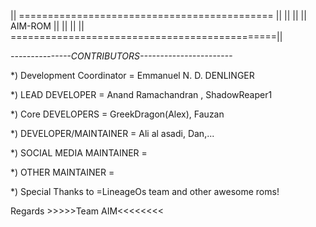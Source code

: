 ||  ============================================ ||
||                                               ||
||                   AIM-ROM                     ||
||                                               ||
|| ==============================================||


*---------------CONTRIBUTORS-----------------------*

*) Development Coordinator = Emmanuel N. D. DENLINGER

*) LEAD DEVELOPER       = Anand Ramachandran , ShadowReaper1

*) Core DEVELOPERS         = GreekDragon(Alex), Fauzan

*) DEVELOPER/MAINTAINER    = Ali al asadi, Dan,... 

*) SOCIAL MEDIA MAINTAINER  = 

*) OTHER MAINTAINER         =

*) Special Thanks to =LineageOs team and other awesome roms!

Regards   >>>>>Team AIM<<<<<<<<
